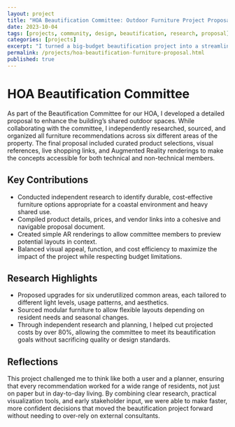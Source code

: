 ```yaml
---
layout: project
title: "HOA Beautification Committee: Outdoor Furniture Project Proposal"
date: 2023-10-04
tags: [projects, community, design, beautification, research, proposal]
categories: [projects]
excerpt: "I turned a big-budget beautification project into a streamlined, resident-led success story started with one thing: smart research and better planning."
permalink: /projects/hoa-beautification-furniture-proposal.html
published: true
---
```


# HOA Beautification Committee

As part of the Beautification Committee for our HOA, I developed a detailed proposal to enhance the building’s shared outdoor spaces. While collaborating with the committee, I independently researched, sourced, and organized all furniture recommendations across six different areas of the property. The final proposal included curated product selections, visual references, live shopping links, and Augmented Reality renderings to make the concepts accessible for both technical and non-technical members.

## Key Contributions

- Conducted independent research to identify durable, cost-effective furniture options appropriate for a coastal environment and heavy shared use.
- Compiled product details, prices, and vendor links into a cohesive and navigable proposal document.
- Created simple AR renderings to allow committee members to preview potential layouts in context.
- Balanced visual appeal, function, and cost efficiency to maximize the impact of the project while respecting budget limitations.

## Research Highlights

- Proposed upgrades for six underutilized common areas, each tailored to different light levels, usage patterns, and aesthetics.
- Sourced modular furniture to allow flexible layouts depending on resident needs and seasonal changes.
- Through independent research and planning, I helped cut projected costs by over 80%, allowing the committee to meet its beautification goals without sacrificing quality or design standards.

## Reflections

This project challenged me to think like both a user and a planner, ensuring that every recommendation worked for a wide range of residents, not just on paper but in day-to-day living. By combining clear research, practical visualization tools, and early stakeholder input, we were able to make faster, more confident decisions that moved the beautification project forward without needing to over-rely on external consultants.
